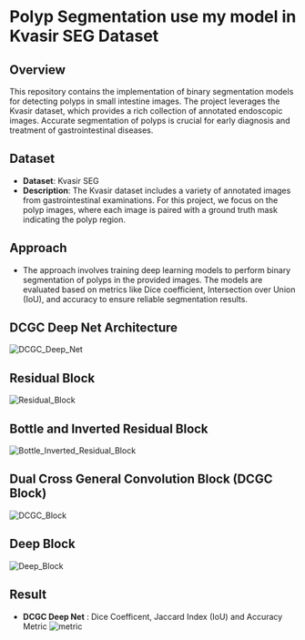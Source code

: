 # Polyp Segmentation use my model in Kvasir SEG Dataset
## Overview
This repository contains the implementation of binary segmentation models for detecting polyps in small intestine images. The project leverages the Kvasir dataset, which provides a rich collection of annotated endoscopic images. Accurate segmentation of polyps is crucial for early diagnosis and treatment of gastrointestinal diseases.

## Dataset
- **Dataset**: Kvasir SEG
- **Description**: The Kvasir dataset includes a variety of annotated images from gastrointestinal examinations. For this project, we focus on the polyp images, where each image is paired with a ground truth mask indicating the polyp region.
## Approach
- The approach involves training deep learning models to perform binary segmentation of polyps in the provided images. The models are evaluated based on metrics like Dice coefficient, Intersection over Union (IoU), and accuracy to ensure reliable segmentation results.

## DCGC Deep Net Architecture
![DCGC_Deep_Net](https://github.com/user-attachments/assets/c8d0aa48-5cd9-4124-8382-eab451c41fee)

## Residual Block
![Residual_Block](https://github.com/user-attachments/assets/ae5e8a91-bee1-4d5b-af79-eaca3d2a27c0)

## Bottle and Inverted Residual Block
![Bottle_Inverted_Residual_Block](https://github.com/user-attachments/assets/d74a4292-dc96-40cd-abb7-b5e03c5a3203)

## Dual Cross General Convolution Block (DCGC Block)
![DCGC_Block](https://github.com/user-attachments/assets/2439c121-17b3-48ca-9ef6-c138b31d69a7)

## Deep Block
![Deep_Block](https://github.com/user-attachments/assets/87294240-32f1-4183-b188-9326fb15afae)

## Result
- **DCGC Deep Net** : Dice Coefficent, Jaccard Index (IoU) and Accuracy Metric
![metric](https://github.com/user-attachments/assets/9cf7b348-0193-4fee-95e8-9fe91c65e3e8)

